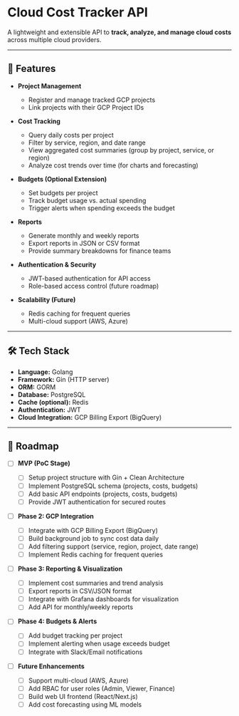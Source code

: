 # Cloud Cost Tracker API

A lightweight and extensible API to **track, analyze, and manage cloud costs** across multiple cloud providers.

---

## 🚀 Features

- **Project Management**

  - Register and manage tracked GCP projects
  - Link projects with their GCP Project IDs

- **Cost Tracking**

  - Query daily costs per project
  - Filter by service, region, and date range
  - View aggregated cost summaries (group by project, service, or region)
  - Analyze cost trends over time (for charts and forecasting)

- **Budgets (Optional Extension)**

  - Set budgets per project
  - Track budget usage vs. actual spending
  - Trigger alerts when spending exceeds the budget

- **Reports**

  - Generate monthly and weekly reports
  - Export reports in JSON or CSV format
  - Provide summary breakdowns for finance teams

- **Authentication & Security**

  - JWT-based authentication for API access
  - Role-based access control (future roadmap)

- **Scalability (Future)**
  - Redis caching for frequent queries
  - Multi-cloud support (AWS, Azure)

---

## 🛠️ Tech Stack

- **Language:** Golang
- **Framework:** Gin (HTTP server)
- **ORM:** GORM
- **Database:** PostgreSQL
- **Cache (optional):** Redis
- **Authentication:** JWT
- **Cloud Integration:** GCP Billing Export (BigQuery)

---

## 📌 Roadmap

- [ ] **MVP (PoC Stage)**

  - [ ] Setup project structure with Gin + Clean Architecture
  - [ ] Implement PostgreSQL schema (projects, costs, budgets)
  - [ ] Add basic API endpoints (projects, costs, budgets)
  - [ ] Provide JWT authentication for secured routes

- [ ] **Phase 2: GCP Integration**

  - [ ] Integrate with GCP Billing Export (BigQuery)
  - [ ] Build background job to sync cost data daily
  - [ ] Add filtering support (service, region, project, date range)
  - [ ] Implement Redis caching for frequent queries

- [ ] **Phase 3: Reporting & Visualization**

  - [ ] Implement cost summaries and trend analysis
  - [ ] Export reports in CSV/JSON format
  - [ ] Integrate with Grafana dashboards for visualization
  - [ ] Add API for monthly/weekly reports

- [ ] **Phase 4: Budgets & Alerts**

  - [ ] Add budget tracking per project
  - [ ] Implement alerting when usage exceeds budget
  - [ ] Integrate with Slack/Email notifications

- [ ] **Future Enhancements**
  - [ ] Support multi-cloud (AWS, Azure)
  - [ ] Add RBAC for user roles (Admin, Viewer, Finance)
  - [ ] Build web UI frontend (React/Next.js)
  - [ ] Add cost forecasting using ML models
